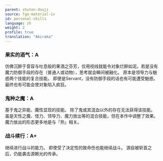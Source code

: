 ```yaml
---
parent: shuten-douji
source: fgo-material-iv
id: personal-skills
language: zh
weight: 2
profile: true
translation: "Akiraka"
---
```


### 果实的酒气：A

仿佛沉醉于音容与吐息般的果酒之芬芳，仅用视线就能令对象烂醉如泥。若是没有魔力防御手段的存在（普通人或动物），思考就会瞬间被融化。
原本是领导力与魅惑两个技能的复合技能。
即便是Servant，没有防御手段的话也有可能遭受魅惑。
最终也有可能会使对象陷入疯狂。

### 鬼种之魔：A

基于鬼之异能、魔性显现的技能。
除了鬼或其混血以外的存在无法获得该技能。
虽是天性之魔、怪力、领导力、魔力放出等的混合技能，但在本作中调整了效果。
魔力放出的形态更多地是与「热」相关。

### 战斗续行：A+

继续进行战斗的能力。
即使受了决定性的致命伤也能继续战斗。
源自被斩首之后，仍能袭击源赖光的传承。
